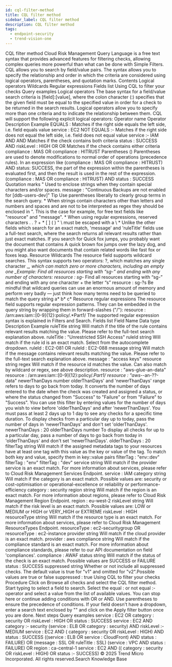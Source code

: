 ```yaml
---
id: cql-filter-method
title: CQL filter method
sidebar_label: CQL filter method
description: CQL filter method
tags:
  - endpoint-security
  - trend-vision-one
---
```


 CQL filter method Cloud Risk Management Query Language is a free text syntax that provides advanced features for filtering checks, allowing complex queries more powerful than what can be done with Simple Filters. CQL allows you to search by field/value pairs. The syntax allows you to specify the relationship and order in which the criteria are considered using logical operators, parentheses, and quotation marks. Contents Logical operators Wildcards Regular expressions Fields list Using CQL to filter your checks Query examples Logical operators The base syntax for a field/value search criteria is [field]:[value], where the colon character (:) specifies that the given field must be equal to the specified value in order for a check to be returned in the search results. Logical operators allow you to specify more than one criteria and to indicate the relationship between them. CQL will support the following explicit logical operators: Operator name Operator Description Example EQUALS : Matches if the right side equals the left side, i.e. field equals value service : EC2 NOT EQUALS :- Matches if the right side does not equal the left side, i.e. field does not equal value service :- IAM AND AND Matches if the check contains both criteria status : SUCCESS AND riskLevel : HIGH OR OR Matches if the check contains either criteria compliance : MAS OR compliance : HITRUST Parentheses () Parentheses are used to denote modifications to normal order of operations (precedence rules). In an expression like (compliance : MAS OR compliance : HITRUST) AND status: SUCCESS, the part of the expression within the parentheses is evaluated first, and then the result is used in the rest of the expression. (compliance : MAS OR compliance : HITRUST) AND status : SUCCESS Quotation marks " Used to enclose strings when they contain special characters and/or spaces. message : "Continuous Backups are not enabled for [ddb-users-dev]" Tip Use parentheses liberally to clearly group terms in the search query. * When strings contain characters other than letters and numbers and spaces and are not to be interpreted as regex they should be enclosed in ". This is the case for example, for free text fields like "resource" and "message". * When using regular expressions, reserved characters . . ? + * [ ] ( ) " \ must be escaped with a \ * Unlike the other fields which search for an exact match, 'message' and 'ruleTitle' fields use a full-text search, where the search returns all relevant results rather than just exact matches. If you search for Quick fox jumps, you probably want the document that contains A quick brown fox jumps over the lazy dog, and you might also want documents that contain related words like fast fox or foxes leap. Resource Wildcards The resource field supports wildcard searches. This syntax supports two operators: ?, which matches any single character _*, which can match zero or more characters, including an empty one _Example: Find all resources starting with “sg-” and ending with any number of characters: resource : sg-* Find all resources starting with “sg-” and ending with any one character + the letter “s” resource : sg-?s Be mindful that wildcard queries can use an enormous amount of memory and perform very badly — just think how many terms need to be queried to match the query string a* b* c* Resource regular expressions The resource field supports regular expression patterns. They can be embedded in the query string by wrapping them in forward-slashes ("/"): resource : /arn:aws:iam::[0-9]{12}:policy\/.*Part1/ The supported regular expression syntax is explained in Filters and Search. Fields list Field Name Data type Description Example ruleTitle string Will match if the title of the rule contains relevant results matching the value. Please refer to the full-text search explanation above. ruleTitle : "Unrestricted SSH Access" ruleId string Will match if the rule id is an exact match. Select from the autocomplete dropdown. ruleId : EC2-081 OR ruleId : EC2-088 message string Will match if the message contains relevant results matching the value. Please refer to the full-text search explanation above. message : "access keys" resource string regex Will match if the resource id matches the value. Can also match by wildcard or regex, see above description. resource : "aws-glue-an-data" resource : /arn:aws:iam::[0-9]{12}:policy\/.*Part1/ resource : "aws-*-an-??-data" newerThanDays number olderThanDays' and 'newerThanDays' range refers to days to go back from today. It converts the number of days entered to the date when the check was created and assigned a status, or where the status changed from "Success" to "Failure" or from "Failure" to "Success". You can use this filter by entering values for the number of days you wish to view before 'olderThanDays' and after 'newerThanDays'. You must pass at least 2 days up to 1 day to see any checks for a specific time duration. To display checks from a particular day up to today, pass the number of days in 'newerThanDays' and don't set 'olderThanDays'. newerThanDays : 20 olderThanDays number To display all checks for up to a particular day, pass a number of days to go back from today in 'olderThanDays' and don't set 'newerThanDays'. olderThanDays : 20 filterTag string Will match if the assigned metadata tags to your resources have at least one tag with this value as the key or value of the tag. To match both key and value, specify them in key::value pairs filterTag : "env::dev" filterTag : "env" filterTag : "dev" service string Will match if the provider service is an exact match. For more information about services, please refer to Cloud Risk Management Services Endpoint. service : IAM category string Will match if the category is an exact match. Possible values are: security or cost-optimisation or operational-excellence or reliability or performance-efficiency category : security region string Will match if the region is an exact match. For more information about regions, please refer to Cloud Risk Management Region Endpoint. region : eu-west-2 riskLevel string Will match if the risk level is an exact match. Possible values are: LOW or MEDIUM or HIGH or VERY_HIGH or EXTREME riskLevel : HIGH resourceType string Will match if the resource type is an exact match. For more information about services, please refer to Cloud Risk Management ResourceTypes Endpoint. resourceType : ec2-securitygroup OR resourceType : ec2-instance provider string Will match if the cloud provider is an exact match. provider : aws compliance string Will match if the compliance standard is an exact match. For more information about compliance standards, please refer to our API documentation on field 'compliances'. compliance : AWAF status string Will match if the status of the check is an exact match. Possible values are SUCCESS or FAILURE status : SUCCESS suppressed string Whether or not include all suppressed checks. The default value is true for "v1" and omitted for "v2".Possible values are true or false suppressed : true Using CQL to filter your checks Procedure Click on Browse all checks and select the CQL filter method. Start typing to select a field to search. Select the equal : or not equal :- operator and select a value from the list of available values. You can stop here or continue adding conditions with OR or AND. Use parentheses to ensure the precedence of conditions. If your field doesn't have a dropdown, enter a search text enclosed by "" and click on the Apply filter button once you are done. Next steps Query examples service : EC2 OR category : security OR riskLevel : HIGH OR status : SUCCESS service : EC2 AND category :- security (service : ELB OR category : security) AND riskLevel :- MEDIUM service : EC2 AND ( category : security OR riskLevel : HIGH) AND status : SUCCESS ((service : ELB OR service : CloudFront) AND status : FAILURE) OR (message : SSL OR ruleTitle : SSL) (service : VPC AND status : FAILURE) OR region : ca-central-1 service : EC2 AND (( category : security OR riskLevel : HIGH) OR status :- SUCCESS) © 2025 Trend Micro Incorporated. All rights reserved.Search Knowledge Base